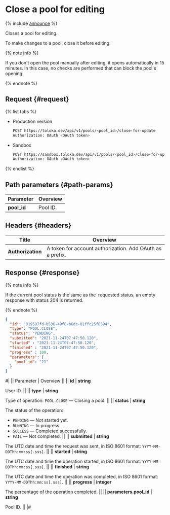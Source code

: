 # Close a pool for editing

{% include [announce](../_includes/announce.md) %}

Closes a pool for editing.

To make changes to a pool, close it before editing.

{% note info %}

If you don't open the pool manually after editing, it opens automatically in 15 minutes. In this case, no checks are performed that can block the pool's opening.

{% endnote %}

## Request {#request}

{% list tabs %}

- Production version

    ```bash
    POST https://toloka.dev/api/v1/pools/<pool_id>/close-for-update
    Authorization: OAuth <OAuth token>
    ```

- Sandbox

    ```bash
    POST https://sandbox.toloka.dev/api/v1/pools/<pool_id>/close-for-update
    Authorization: OAuth <OAuth token>
    ```

{% endlist %}

## Path parameters {#path-params}

Parameter | Overview
----- | -----
**pool_id** | Pool ID.

## Headers {#headers}

Title | Overview
----- | -----
**Authorization** | A token for account authorization. Add OAuth as a prefix.

## Response {#response}

{% note info %}

If the current pool status is the same as the  requested status, an empty response with status 204 is returned.

{% endnote %}

```json
{
  "id": "019587fd-b536-49f8-b6dc-01ffc25f8594",
  "type": "POOL.CLOSE",
  "status": "PENDING",
  "submitted": "2021-11-24T07:47:50.120",
  "started" : "2021-11-24T07:47:50.120",
  "finished" : "2021-11-24T07:47:50.120",
  "progress" : 100,
  "parameters": {
    "pool_id": "21"
  }
}
```

#|
|| Parameter | Overview ||
|| **id** | **string**

User ID. ||
|| **type** | **string**

Type of operation: `POOL.CLOSE` — Closing a pool. ||
|| **status** | **string**

The status of the operation:

- `PENDING` — Not started yet.
- `RUNNING` — In progress.
- `SUCCESS` — Completed successfully.
- `FAIL` — Not completed. ||
|| **submitted** | **string**

The UTC date and time the request was sent, in ISO 8601 format: `YYYY-MM-DDThh:mm:ss[.sss]`. ||
|| **started** | **string**

The UTC date and time the operation started, in ISO 8601 format: `YYYY-MM-DDThh:mm:ss[.sss]`. ||
|| **finished** | **string**

The UTC date and time the operation was completed, in ISO 8601 format: `YYYY-MM-DDThh:mm:ss[.sss]`. ||
|| **progress** | **integer**

The percentage of the operation completed. ||
|| **parameters.pool_id** | **string**

Pool ID. ||
|#
